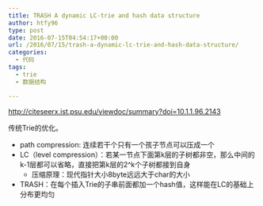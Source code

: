 ```yaml
---
title: TRASH A dynamic LC-trie and hash data structure
author: htfy96
type: post
date: 2016-07-15T04:54:17+00:00
url: /2016/07/15/trash-a-dynamic-lc-trie-and-hash-data-structure/
categories:
  - 代码
tags:
  - trie
  - 数据结构

---
```

http://citeseerx.ist.psu.edu/viewdoc/summary?doi=10.1.1.96.2143

传统Trie的优化。

  * path compression: 连续若干个只有一个孩子节点可以压成一个
  * LC（level compression）：若某一节点下面第k层的子树都非空，那么中间的k-1层都可以省略，直接把第k层的2^k个子树都接到自身 
      * 压缩原理：现代指针大小8byte远远大于char的大小
  * TRASH：在每个插入Trie的子串前面都加一个hash值，这样能在LC的基础上分布更均匀